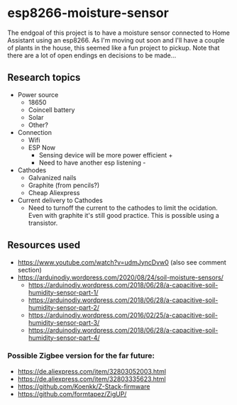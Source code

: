 # esp8266-moisture-sensor

The endgoal of this project is to have a moisture sensor connected to Home Assistant using an esp8266. As I'm moving out soon and I'll have a couple of plants in the house, this seemed like a fun project to pickup. Note that there are a lot of open endings en decisions to be made...

## Research topics

- Power source
    - 18650
    - Coincell battery
    - Solar
    - Other?
- Connection
    - Wifi
    - ESP Now
        - Sensing device will be more power efficient +
        - Need to have another esp listening -
- Cathodes
    - Galvanized nails
    - Graphite (from pencils?)
    - Cheap Aliexpress
- Current delivery to Cathodes
    - Need to turnoff the current to the cathodes to limit the ocidation. Even with graphite it's still good practice. This is possible using a transistor.

## Resources used

- https://www.youtube.com/watch?v=udmJyncDvw0 (also see comment section)
- https://arduinodiy.wordpress.com/2020/08/24/soil-moisture-sensors/
    - https://arduinodiy.wordpress.com/2018/06/28/a-capacitive-soil-humidity-sensor-part-1/
    - https://arduinodiy.wordpress.com/2018/06/28/a-capacitive-soil-humidity-sensor-part-2/
    - https://arduinodiy.wordpress.com/2016/02/25/a-capacitive-soil-humidity-sensor-part-3/
    - https://arduinodiy.wordpress.com/2018/06/28/a-capacitive-soil-humidity-sensor-part-4/

### Possible Zigbee version for the far future:

- https://de.aliexpress.com/item/32803052003.html
- https://de.aliexpress.com/item/32803335623.html
- https://github.com/Koenkk/Z-Stack-firmware
- https://github.com/formtapez/ZigUP/